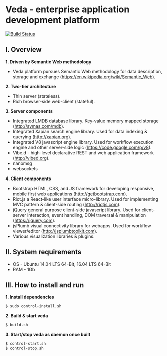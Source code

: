 # Veda - enterprise application development platform 
[![Build Status](https://travis-ci.org/semantic-machines/veda.svg?branch=master)](https://travis-ci.org/semantic-machines/veda)

## I. Overview

**1. Driven by Semantic Web methodology**
  - Veda platform pursues Semantic Web methodology for data description, storage and exchange (https://en.wikipedia.org/wiki/Semantic_Web).

**2. Two-tier architecture**
  - Thin server (stateless).
  - Rich browser-side web-client (stateful).

**3. Server components**
  - Integrated LMDB database library. Key-value memory mapped storage (http://symas.com/mdb).
  - Integrated Xapian search engine library. Used for data indexing & querying (http://xapian.org).
  - Integrated V8 javascript engine library. Used for workflow execution engine and other server-side logic (https://code.google.com/p/v8).
  - Vibe.d - high-level declarative REST and web application framework (http://vibed.org).
  - nanomsg
  - websockets    

**4. Client components**
  - Bootstrap HTML, CSS, and JS framework for developing responsive, mobile first web applications (http://getbootstrap.com).
  - Riot.js a React-like user interface micro-library. Used for implementing MVC pattern & client-side routing (http://riotjs.com).
  - jQuery general purpose client-side javascript library. Used for client-server interaction, event handling, DOM traversal & manipulation (https://jquery.com).
  - jsPlumb visual connectivity library for webapps. Used for workflow viewer/editor (http://jsplumbtoolkit.com).
  - Various visualization libraries & plugins.

## II. System requirements
  - OS - Ubuntu 14.04 LTS 64-Bit, 16.04 LTS 64-Bit
  - RAM - 1Gb

## III. How to install and run

**1. Install dependencies**
```sh
$ sudo control-install.sh
```
**2. Build & start veda**
```sh
$ build.sh
```
**3. Start/stop veda as daemon once built**
```sh
$ control-start.sh
$ control-stop.sh
```
